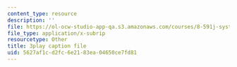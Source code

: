 ```yaml
---
content_type: resource
description: ''
file: https://ol-ocw-studio-app-qa.s3.amazonaws.com/courses/8-591j-systems-biology-fall-2014/5627af1cd2fc6e2183ea04650ce7fd81_lLY1u2aghIQ.srt
file_type: application/x-subrip
resourcetype: Other
title: 3play caption file
uid: 5627af1c-d2fc-6e21-83ea-04650ce7fd81
---
```

